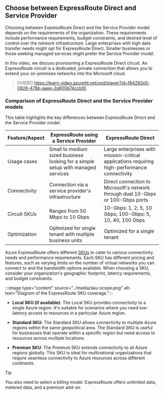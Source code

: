 


## Choose between ExpressRoute Direct and Service Provider

Choosing between ExpressRoute Direct and the Service Provider model depends on the requirements of the organization. These requirements include performance requirements, budget constraints, and desired level of control over the network infrastructure. Large enterprises with high data transfer needs might opt for ExpressRoute Direct. Smaller businesses or those seeking managed services might prefer the Service Provider model.

In this video, we discuss provisioning a ExpressRoute Direct circuit. An ExpressRoute circuit is a dedicated, private connection that allows you to extend your on-premises networks into the Microsoft cloud.

> [!VIDEO https://learn-video.azurefd.net/vod/player?id=f84282e5-0826-478b-aaee-2a900b74ccb0]


### Comparison of ExpressRoute Direct and the Service Provider models

This table highlights the key differences between ExpressRoute Direct and the Service Provider model. 

| Feature/Aspect | ExpressRoute using a Service Provider |   ExpressRoute Direct   |
| --- | --- | --- |
| Usage cases | Small to medium sized business looking for a simple setup with managed services | Large enterprises with mission-critical applications requiring high-performance connectivity |
| Connectivity | Connection via a service provider's infrastructure | Direct connection to Microsoft's network through dual 10-Gbps or 100-Gbps ports |
| Circuit SKUs |                             Ranges from 50 Mbps to 10 Gbps                             | 10-Gbps: 1, 2, 5, 10 Gbps; 100-Gbps: 5, 10, 40, 100 Gbps |
| Optimization | Optimized for single tenant with multiple business units | Optimized for a single tenant |

Azure ExpressRoute offers different [SKUs](/azure/expressroute/expressroute-faqs#expressroute-premium) to cater to various connectivity needs and performance requirements. Each SKU has different pricing and features, such as varying limits on the number of virtual networks you can connect to and the bandwidth options available. When choosing a SKU, consider your organization's geographic footprint, latency requirements, and budget constraints.

:::image type="content" source="../media/sku-scope.png" alt-text="Diagram of the ExpressRoute SKU coverage.":::


- **Local SKU (if available)**. The Local SKU provides connectivity to a single Azure region. It's suitable for scenarios where you need low-latency access to resources in a particular Azure region.

- **Standard SKU**: The Standard SKU allows connectivity to multiple Azure regions within the same geopolitical area. The Standard SKU is useful for businesses that operate within a specific region but need access to resources across multiple locations. 

- **Premium SKU**: The Premium SKU extends connectivity to all Azure regions globally. This SKU is ideal for multinational organizations that require seamless connectivity to Azure resources across different continents.


> [!TIP]
> You also need to select a billing model. ExpressRoute offers unlimited data, metered data, and a premium add-on.